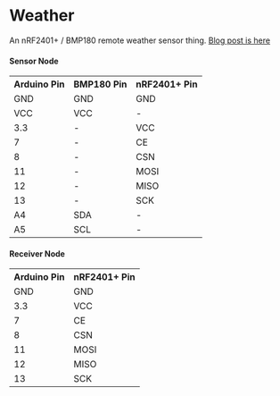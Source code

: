 # Weather

An nRF2401+ / BMP180 remote weather sensor thing. [Blog post is here][bp]

[bp]: http://insom.github.io/project/weather/

#### Sensor Node

<table>
<tr><th>Arduino Pin</th><th>BMP180 Pin</th><th>nRF2401+ Pin</th></tr>
<tr><td>GND</td><td>GND</td><td>GND</td></tr>
<tr><td>VCC</td><td>VCC</td><td>-</td></tr>
<tr><td>3.3</td><td>-</td><td>VCC</td></tr>
<tr><td>7</td><td>-</td><td>CE</td></tr>
<tr><td>8</td><td>-</td><td>CSN</td></tr>
<tr><td>11</td><td>-</td><td>MOSI</td></tr>
<tr><td>12</td><td>-</td><td>MISO</td></tr>
<tr><td>13</td><td>-</td><td>SCK</td></tr>
<tr><td>A4</td><td>SDA</td><td>-</td></tr>
<tr><td>A5</td><td>SCL</td><td>-</td></tr>
</table>

#### Receiver Node

<table>
<tr><th>Arduino Pin</th><th>nRF2401+ Pin</th></tr>
<tr><td>GND</td><td>GND</td></tr>
<tr><td>3.3</td><td>VCC</td></tr>
<tr><td>7</td><td>CE</td></tr>
<tr><td>8</td><td>CSN</td></tr>
<tr><td>11</td><td>MOSI</td></tr>
<tr><td>12</td><td>MISO</td></tr>
<tr><td>13</td><td>SCK</td></tr>
</table>


